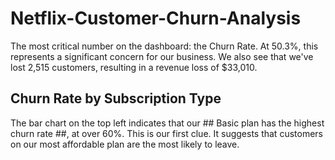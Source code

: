 # Netflix-Customer-Churn-Analysis
The most critical number on the dashboard: the Churn Rate. At 50.3%, this represents a significant concern for our business. We also see that we've lost 2,515 customers, resulting in a revenue loss of $33,010.

## Churn Rate by Subscription Type
The bar chart on the top left indicates that our ## Basic plan has the highest churn rate ##, at over 60%. This is our first clue. It suggests that customers on our most affordable plan are the most likely to leave.
